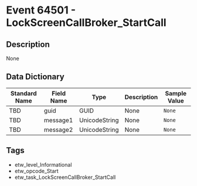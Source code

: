 # Event 64501 - LockScreenCallBroker_StartCall

## Description
None

## Data Dictionary
|Standard Name|Field Name|Type|Description|Sample Value|
|---|---|---|---|---|
|TBD|guid|GUID|None|`None`|
|TBD|message1|UnicodeString|None|`None`|
|TBD|message2|UnicodeString|None|`None`|

## Tags
* etw_level_Informational
* etw_opcode_Start
* etw_task_LockScreenCallBroker_StartCall